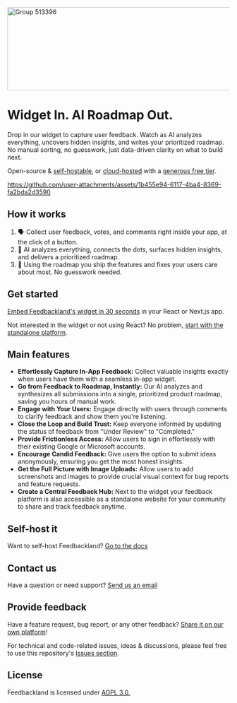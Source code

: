 
<img width="2473" height="188" alt="Group 513396" src="https://github.com/user-attachments/assets/ac25532c-0be4-402f-ad90-abd13482dcbc" />

# Widget In. AI Roadmap Out.

Drop in our widget to capture user feedback. Watch as AI analyzes everything, uncovers hidden insights, and writes your prioritized roadmap. No manual sorting, no guesswork, just data-driven clarity on what to build next.

Open-source & [self-hostable](https://github.com/feedbackland/feedbackland/blob/main/SELFHOSTING.md), or [cloud-hosted](https://www.feedbackland.com) with a [generous free tier](https://www.feedbackland.com/#pricing).

https://github.com/user-attachments/assets/1b455e94-6117-4ba4-8369-fa2bda2d3590

## How it works

1. 🗣️ Collect user feedback, votes, and comments right inside your app, at the click of a button.
2. 🤖 AI analyzes everything, connects the dots, surfaces hidden insights, and delivers a prioritized roadmap.
3. 🚀 Using the roadmap you ship the features and fixes your users care about most. No guesswork needed.

## Get started

[Embed Feedbackland's widget in 30 seconds](https://www.feedbackland.com/#embed) in your React or Next.js app.

Not interested in the widget or not using React? No problem, [start with the standalone platform](https://get-started.feedbackland.com).

## Main features

- **Effortlessly Capture In-App Feedback:** Collect valuable insights exactly when users have them with a seamless in-app widget.
- **Go from Feedback to Roadmap, Instantly:** Our AI analyzes and synthesizes all submissions into a single, prioritized product roadmap, saving you hours of manual work.
- **Engage with Your Users:** Engage directly with users through comments to clarify feedback and show them you're listening.
- **Close the Loop and Build Trust:** Keep everyone informed by updating the status of feedback from "Under Review" to "Completed."
- **Provide Frictionless Access:** Allow users to sign in effortlessly with their existing Google or Microsoft accounts.
- **Encourage Candid Feedback:** Give users the option to submit ideas anonymously, ensuring you get the most honest insights.
- **Get the Full Picture with Image Uploads:** Allow users to add screenshots and images to provide crucial visual context for bug reports and feature requests.
- **Create a Central Feedback Hub:** Next to the widget your feedback platform is also accessible as a standalone website for your community to share and track feedback anytime.

## Self-host it

Want to self-host Feedbackland? [Go to the docs](https://github.com/feedbackland/feedbackland/blob/main/SELFHOSTING.md)

## Contact us

Have a question or need support? [Send us an email](mailto:hello@feedbackland.com)

## Provide feedback

Have a feature request, bug report, or any other feedback? [Share it on our own platform](https://dogfood.feedbackland.com)!

For technical and code-related issues, ideas & discussions, please feel free to use this repository's [Issues section](https://github.com/feedbackland/feedbackland/issues).

## License

Feedbackland is licensed under [AGPL 3.0.](https://github.com/feedbackland/feedbackland?tab=AGPL-3.0-1-ov-file)
